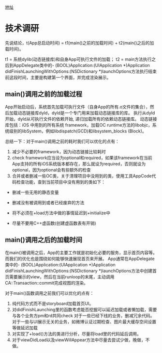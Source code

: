 [地址](https://techblog.toutiao.com/2017/01/17/iosspeed/)

# 技术调研

先说结论，t(App总启动时间) = t1(main()之前的加载时间) + t2(main()之后的加载时间)。

t1 = 系统dylib(动态链接库)和自身App可执行文件的加载； 
t2 = main方法执行之后到AppDelegate类中的- (BOOL)Application:(UIApplication *)Application didFinishLaunchingWithOptions:(NSDictionary *)launchOptions方法执行结束前这段时间，主要是构建第一个界面，并完成渲染展示。



## main()调用之前的加载过程

App开始启动后，系统首先加载可执行文件（自身App的所有.o文件的集合），然后加载动态链接库dyld，dyld是一个专门用来加载动态链接库的库。 执行从dyld开始，dyld从可执行文件的依赖开始, 递归加载所有的依赖动态链接库。 
动态链接库包括：iOS 中用到的所有系统 framework，加载OC runtime方法的libobjc，系统级别的libSystem，例如libdispatch(GCD)和libsystem_blocks (Block)。



总结一下：对于main()调用之前的耗时我们可以优化的点有：

1. 减少不必要的framework，因为动态链接比较耗时
2. check framework应当设为optional和required，如果该framework在当前App支持的所有iOS系统版本都存在，那么就设为required，否则就设为optional，因为optional会有些额外的检查
3. 合并或者删减一些OC类，关于清理项目中没用到的类，使用工具AppCode代码检查功能，查到当前项目中没有用到的类如下：

* 删减一些无用的静态变量

* 删减没有被调用到或者已经废弃的方法

* 将不必须在+load方法中做的事情延迟到+initialize中

* 尽量不要用C++虚函数(创建虚函数表有开销)



## main()调用之后的加载时间

在main()被调用之后，App的主要工作就是初始化必要的服务，显示首页内容等。而我们的优化也是围绕如何能够快速展现首页来开展。 App通常在AppDelegate类中的- (BOOL)Application:(UIApplication *)Application didFinishLaunchingWithOptions:(NSDictionary *)launchOptions方法中创建首页需要展示的view，然后在当前runloop的末尾，主动调用CA::Transaction::commit完成视图的渲染。 

对于main()函数调用之前我们可以优化的点有：

1. 纯代码方式而不是storyboard加载首页UI。
2. 对didFinishLaunching里的函数考虑能否挖掘可以延迟加载或者懒加载，需要与各个业务方pm和rd共同check 对于一些已经下线的业务，删减冗余代码。 
   对于一些与UI展示无关的业务，如微博认证过期检查、图片最大缓存空间设置等做延迟加载
3. 对实现了+load()方法的类进行分析，尽量将load里的代码延后调用。
4. 对于viewDidLoad以及viewWillAppear方法中尽量去尝试少做，晚做，不做。